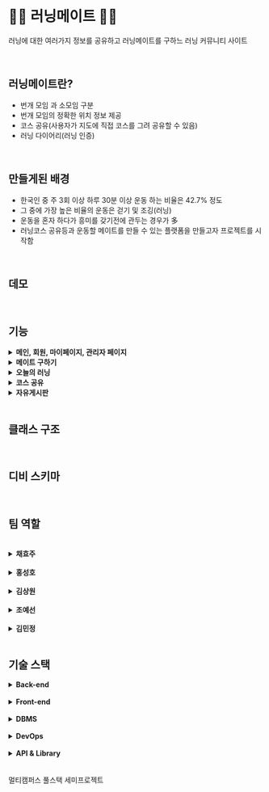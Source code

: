 # 🏃‍♂ 러닝메이트 🏃‍♀
러닝에 대한 여러가지 정보를 공유하고 러닝메이트를 구하느 러닝 커뮤니티 사이트

 <br>
 
## 러닝메이트란?
- 번개 모임 과 소모임 구분
- 번개 모임의 정확한 위치 정보 제공
- 코스 공유(사용자가 지도에 직접 코스를 그려 공유할 수 있음)
- 러닝 다이어리(러닝 인증)

 <br>
 
## 만들게된 배경
- 한국인 중 주 3회 이상 하루 30분 이상 운동 하는 비율은 42.7% 정도
- 그 중에 가장 높은 비율의 운동은 걷기 및 조깅(러닝)
- 운동을 혼자 하다가 흥미를 갖기전에 관두는 경우가 多
- 러닝코스 공유등과 운동할 메이트를 만들 수 있는 플랫폼을 만들고자 프로젝트를 시작함

 <br>
 
## 데모

 <br>
 
## 기능
<details><summary> <b>메인, 회원, 마이페이지, 관리자 페이지</b> </summary></details>

<details><summary> <b>메이트 구하기</b> </summary></details>

<details><summary> <b>오늘의 러닝</b> </summary></details>

<details><summary> <b>코스 공유</b> </summary></details>

<details><summary> <b>자유게시판</b> </summary></details>

 <br>

## 클래스 구조

 <br>

## 디비 스키마

 <br>

## 팀 역할

 <br>

<details><summary> <b>채효주</b> </summary>

* 로그인, 회원가입/ 마이페이지(F, B)

</details>
<br>

<details><summary> <b>홍성호</b> </summary>

* 러닝메이트페이지(F, B) - 카카오 지도 API 연동

</details>
<br>

<details><summary> <b>김상원</b> </summary>

* 메인페이지, 자유게시판(F, B)

</details>
<br>

<details><summary> <b>조예선</b> </summary>

* 나처럼 달려페이지(F, B) - Mapbox Geolocation API 연동

</details>
<br>

<details><summary> <b>김민정</b> </summary>

* 오늘의 러닝페이지(F, B)

</details>
<br>

## 기술 스택
<details><summary> <b>Back-end</b> </summary>

* JAVA SE-11
* Spring Boot
* Spring MVC

</details>
<br>

<details><summary> <b>Front-end</b> </summary>

* HTML5
* CSS
* JavaScript

</details>
<br>

<details><summary> <b>DBMS</b> </summary>

* MySQL

</details>
<br>

<details><summary> <b>DevOps</b> </summary>

* GitHub

</details>
<br>

<details><summary> <b>API & Library</b> </summary>

* KaKao API - 지도
* Mapbox Geolocation API

</details>
<br>
<br>
멀티캠퍼스 풀스택 세미프로젝트 
